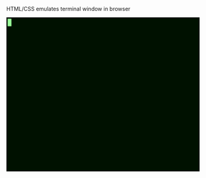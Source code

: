 HTML/CSS emulates terminal window in browser

![](https://github.com/fabian-kuypers/terminal-window/blob/master/term-window.gif)
      
